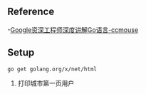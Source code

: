 ## Reference 
-[Google资深工程师深度讲解Go语言-ccmouse](https://www.bilibili.com/video/av62451040?p=54)



## Setup
```
go get golang.org/x/net/html
```

1. 打印城市第一页用户
